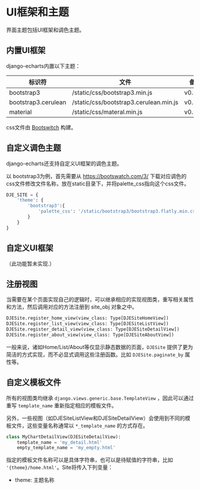 # UI框架和主题

界面主题包括UI框架和调色主题。

## 内置UI框架

django-echarts内置以下主题：

| 标识符              | 文件                                   | 备注    |
| ------------------- | -------------------------------------- | ------- |
| bootstrap3          | /static/css/bootstrap3.min.js          | v0.5.0+ |
| bootstrap3.cerulean | /static/css/bootstrap3.cerulean.min.js | v0.5.0+ |
| material            | /static/css/materal.min.js             | v0.5.0+ |

css文件由 [Bootswitch](https://bootswatch.com/3/) 构建。 



## 自定义调色主题

django-echarts还支持自定义UI框架的调色主题。

以 bootstrap3为例，首先需要从 https://bootswatch.com/3/ 下载对应调色的css文件修改文件名称，放在static目录下，并将palette_css指向这个css文件。

```python
DJE_SITE = {
    'theme': {
        'bootstrap3':{
            'palette_css': '/static/bootstrap3/bootstrap3.flatly.min.css'
        }
    }
}
```

## 自定义UI框架

（此功能暂未实现.）



## 注册视图

当需要在某个页面实现自己的逻辑时，可以继承相应的实现视图类，重写相关属性和方法，然后调用对应的方法注册到 site_obj 对象之中。

```python
DJESite.register_home_view(view_class: Type[DJESiteHomeView])
DJESite.register_list_view(view_class: Type[DJESiteListView])
DJESite.register_detail_view(view_class: Type[DJESiteDetailView])
DJESite.register_about_view(view_class: Type[DJESiteAboutView])
```

一般来说，诸如Home/List/About等仅显示静态数据的页面，`DJESite` 提供了更为简洁的方式实现，而不必显式调用这些注册函数。比如 `DJESite.paginate_by` 属性等。

## 自定义模板文件

所有的视图类均继承 `django.views.generic.base.TemplateView` ，因此可以通过重写 `template_name` 重新指定相应的模板文件。

另外，一些视图（如DJESiteListView和DJESiteDetailView）会使用到不同的模板文件，这些变量名称通常以 `*_template_name` 的方式存在。

```python
class MyChartDetailView(DJESiteDetailView):
    template_name = 'my_detail.html'
    empty_template_name = 'my_empty.html'
```

指定的模板文件名称可以是具体字符串，也可以是待赋值的字符串，比如 `'{theme}/home.html'`。Site将传入下列变量：

- theme: 主题名称